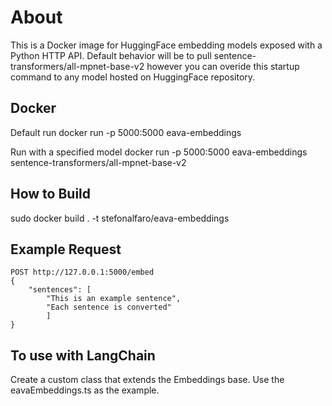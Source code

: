 # About
This is a Docker image for HuggingFace embedding models exposed with a Python HTTP API. Default behavior will be to pull sentence-transformers/all-mpnet-base-v2 however you can overide this startup command to any model hosted on HuggingFace repository.

## Docker
Default run
docker run -p 5000:5000 eava-embeddings

Run with a specified model
docker run -p 5000:5000 eava-embeddings sentence-transformers/all-mpnet-base-v2

## How to Build
sudo docker build . -t stefonalfaro/eava-embeddings

## Example Request
```
POST http://127.0.0.1:5000/embed
{
    "sentences": [
        "This is an example sentence", 
        "Each sentence is converted"
        ]
}
```

## To use with LangChain
Create a custom class that extends the Embeddings base. Use the eavaEmbeddings.ts as the example.